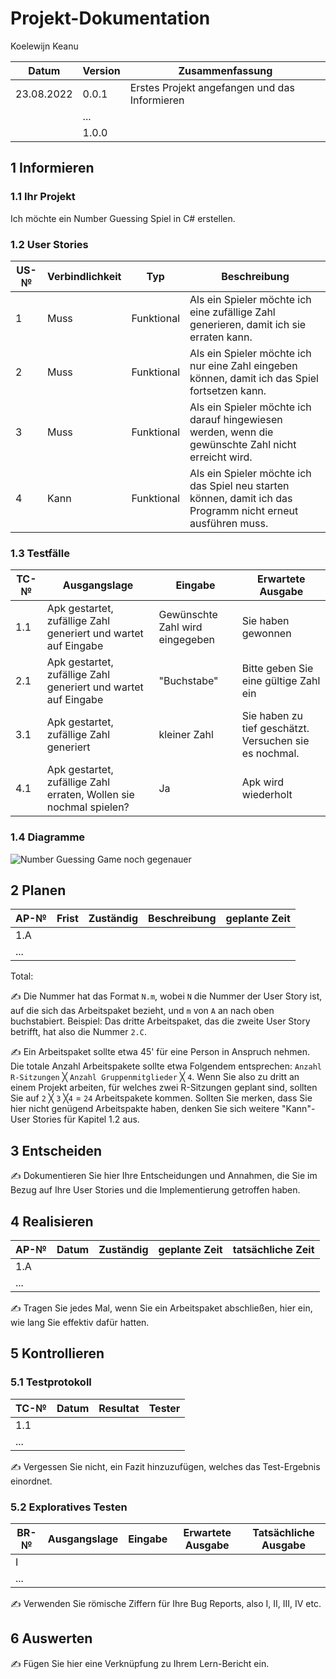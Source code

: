 # Projekt-Dokumentation

Koelewijn Keanu

| Datum | Version | Zusammenfassung                                              |
| ----- | ------- | ------------------------------------------------------------ |
|23.08.2022| 0.0.1 |Erstes Projekt angefangen und das Informieren|
|       | ...     |                                                              |
|       | 1.0.0   |                                                              |

## 1 Informieren

### 1.1 Ihr Projekt

Ich möchte ein Number Guessing Spiel in C# erstellen.

### 1.2 User Stories

| US-№ | Verbindlichkeit | Typ  | Beschreibung                       |
| ---- | --------------- | ---- | ---------------------------------- |
| 1    | Muss            |Funktional| Als ein Spieler möchte ich eine zufällige Zahl generieren, damit ich sie erraten kann.|
| 2    | Muss            |Funktional|Als ein Spieler möchte ich nur eine Zahl eingeben können, damit ich das Spiel fortsetzen kann.|
| 3    | Muss            |Funktional| Als ein Spieler möchte ich darauf hingewiesen werden, wenn die gewünschte Zahl nicht erreicht wird.|
| 4    | Kann            |Funktional|Als ein Spieler möchte ich das Spiel neu starten können, damit ich das Programm nicht erneut ausführen muss.|

### 1.3 Testfälle

| TC-№ | Ausgangslage | Eingabe | Erwartete Ausgabe |
| ---- | ------------ | ------- | ----------------- |
| 1.1  |Apk gestartet, zufällige Zahl generiert und wartet auf Eingabe|Gewünschte Zahl wird eingegeben|Sie haben gewonnen|
| 2.1  |Apk gestartet, zufällige Zahl generiert und wartet auf Eingabe|"Buchstabe"|Bitte geben Sie eine gültige Zahl ein|
| 3.1  |Apk gestartet, zufällige Zahl generiert|kleiner Zahl|Sie haben zu tief geschätzt. Versuchen sie es nochmal.|
| 4.1  |Apk gestartet, zufällige Zahl erraten, Wollen sie nochmal spielen?|Ja|Apk wird wiederholt|

### 1.4 Diagramme
![Number Guessing Game noch gegenauer](https://user-images.githubusercontent.com/110892283/186118243-1b8f3061-4e03-4b51-ad8a-db9c58439c1b.png)


## 2 Planen

| AP-№ | Frist | Zuständig | Beschreibung | geplante Zeit |
| ---- | ----- | --------- | ------------ | ------------- |
| 1.A  |       |           |              |               |
| ...  |       |           |              |               |

Total: 

✍️ Die Nummer hat das Format `N.m`, wobei `N` die Nummer der User Story ist, auf die sich das Arbeitspaket bezieht, und `m` von `A` an nach oben buchstabiert. Beispiel: Das dritte Arbeitspaket, das die zweite User Story betrifft, hat also die Nummer `2.C`.

✍️ Ein Arbeitspaket sollte etwa 45' für eine Person in Anspruch nehmen. Die totale Anzahl Arbeitspakete sollte etwa Folgendem entsprechen: `Anzahl R-Sitzungen` ╳ `Anzahl Gruppenmitglieder` ╳ `4`. Wenn Sie also zu dritt an einem Projekt arbeiten, für welches zwei R-Sitzungen geplant sind, sollten Sie auf `2` ╳ `3` ╳`4` = `24` Arbeitspakete kommen. Sollten Sie merken, dass Sie hier nicht genügend Arbeitspakte haben, denken Sie sich weitere "Kann"-User Stories für Kapitel 1.2 aus.

## 3 Entscheiden

✍️ Dokumentieren Sie hier Ihre Entscheidungen und Annahmen, die Sie im Bezug auf Ihre User Stories und die Implementierung getroffen haben.

## 4 Realisieren

| AP-№ | Datum | Zuständig | geplante Zeit | tatsächliche Zeit |
| ---- | ----- | --------- | ------------- | ----------------- |
| 1.A  |       |           |               |                   |
| ...  |       |           |               |                   |

✍️ Tragen Sie jedes Mal, wenn Sie ein Arbeitspaket abschließen, hier ein, wie lang Sie effektiv dafür hatten.

## 5 Kontrollieren

### 5.1 Testprotokoll

| TC-№ | Datum | Resultat | Tester |
| ---- | ----- | -------- | ------ |
| 1.1  |       |          |        |
| ...  |       |          |        |

✍️ Vergessen Sie nicht, ein Fazit hinzuzufügen, welches das Test-Ergebnis einordnet.

### 5.2 Exploratives Testen

| BR-№ | Ausgangslage | Eingabe | Erwartete Ausgabe | Tatsächliche Ausgabe |
| ---- | ------------ | ------- | ----------------- | -------------------- |
| I    |              |         |                   |                      |
| ...  |              |         |                   |                      |

✍️ Verwenden Sie römische Ziffern für Ihre Bug Reports, also I, II, III, IV etc.

## 6 Auswerten

✍️ Fügen Sie hier eine Verknüpfung zu Ihrem Lern-Bericht ein.
